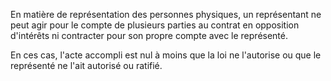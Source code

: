 En matière de représentation des personnes physiques, un représentant ne peut agir pour le compte de plusieurs parties au contrat en opposition d'intérêts ni contracter pour son propre compte avec le représenté.

En ces cas, l'acte accompli est nul à moins que la loi ne l'autorise ou que le représenté ne l'ait autorisé ou ratifié.

